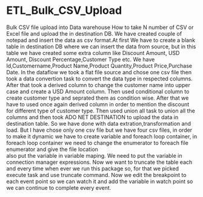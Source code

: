 # ETL_Bulk_CSV_Upload
Bulk CSV file upload into Data warehouse
How to take N number of CSV or Excel file and upload the in destination DB. We have created couple of notepad and insert the data as csv format.At first We have to create 
a blank table in destination DB where we can insert the data from source, but in this table we have created some extra column like Discount Amount, USD Amount, Discount
Percentage,Customer Type etc. We have Id,Customername,Product Name,Product Quantity,Product Price,Purchase Date. In the dataflow we took a flat file source and chose one csv file then
took a data convertion task to convert the data type in respected columns. After that took a derived column to change the customer name into upper case and create a USD
Amount column. Then used conditional column to create customer type and seprated them as condition wise. After that we have to used once again derived column in order to 
mention the discount for different type of customer type. Then used union all task to union all the columns and then took ADO NET DESTINATION to upload the data in 
destination table. So we have done with data extration,transformation and load. But I have chose only one csv file but we have four csv files, in order to make it dynamic 
we have to create variable and foreach loop container, in foreach loop container we need to change the enumerator to foreach file enumerator and give the file location  
also put the variable in variable maping. We need to put the variable in connection manager expressions. Now we want to truncate the table each and every time when ever 
we run this package so, for that we picked execute task and use truncate command. Now we edit the breakpoint to each event point so we can watch it and add the variable
in watch point so we can continue to complete every event. 
